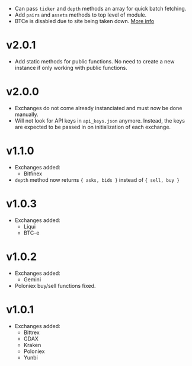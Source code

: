 
* Can pass `ticker` and `depth` methods an array for quick batch fetching.
* Add `pairs` and `assets` methods to top level of module.
* BTCe is disabled due to site being taken down. [More info](http://www.reuters.com/article/us-greece-russia-arrest-idUSKBN1AB1OP)

# v2.0.1

* Add static methods for public functions. No need to create a new instance if only working with public functions.

# v2.0.0

* Exchanges do not come already instanciated and must now be done manually.
* Will not look for API keys in `api_keys.json` anymore. Instead, the keys are expected to be passed in on initialization of each exchange.

# v1.1.0

* Exchanges added:
  * Bitfinex
* `depth` method now returns `{ asks, bids }` instead of `{ sell, buy }`

# v1.0.3

* Exchanges added:
  * Liqui
  * BTC-e

# v1.0.2

* Exchanges added:
  * Gemini
* Poloniex buy/sell functions fixed.

# v1.0.1

* Exchanges added:
  * Bittrex
  * GDAX
  * Kraken
  * Poloniex
  * Yunbi
